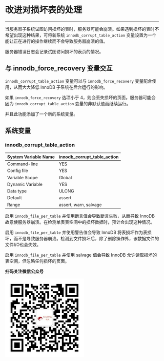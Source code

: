 # 改进对损坏表的处理

---

当服务器子系统试图访问损坏的表时，服务器可能会崩溃。如果遇到损坏的表时不希望出现这种结果，可将新系统 `innodb_corrupt_table_action` 变量设置为一个能让正在进行的操作继续而不会导致服务器崩溃的值。

服务器错误日志会记录试图访问损坏的表页的情况。

## 与 innodb_force_recovery 变量交互

`innodb_corrupt_table_action` 变量可以与 `innodb_force_recovery` 变量配合使用，从而大大降低 InnoDB 子系统在后台运行的影响。

如果 `innodb_force_recovery` 选项小于 4，则会丢失损坏的页面，服务器可能会因为 `innodb_corrupt_table_action` 变量的非默认值而继续运行。

并且此功能添加了一个新的系统变量。

## 系统变量

### innodb_corrupt_table_action

| System Variable Name | innodb_corrupt_table_action |
| -------------------- | --------------------------- |
| Command-line         | YES                         |
| Config file          | YES                         |
| Variable Scope       | Global                      |
| Dynamic Variable     | YES                         |
| Data type            | ULONG                       |
| Default              | assert                      |
| Range                | assert, warn, salvage       |

启用 `innodb_file_per_table` 并使用断言值会导致断言失败，从而导致 InnoDB 故意使服务器崩溃。在检测单表表空间中的损坏数据时，预计会出现这种情况。

启用 `innodb_file_per_table` 并使用警告值会导致 InnoDB 将表损坏作为表损坏，而不是导致服务器崩溃。检测到文件损坏后，除了删除操作外，该数据文件的文件I/O也会失效。

启用 `innodb_file_per_table` 并使用 salvage 值会导致 InnoDB 允许读取损坏的表空间，但忽略任何损坏的页面。


**扫码关注微信公众号**

![greatsql-wx](../greatsql-wx.jpg)
